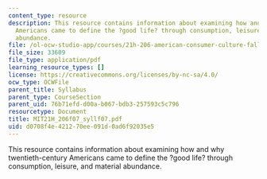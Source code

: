```yaml
---
content_type: resource
description: This resource contains information about examining how and why twentieth-century
  Americans came to define the ?good life? through consumption, leisure, and material
  abundance.
file: /ol-ocw-studio-app/courses/21h-206-american-consumer-culture-fall-2007/d0708f4e421270ee091d0ad6f92035e5_MIT21H_206f07_syllf07.pdf
file_size: 33609
file_type: application/pdf
learning_resource_types: []
license: https://creativecommons.org/licenses/by-nc-sa/4.0/
ocw_type: OCWFile
parent_title: Syllabus
parent_type: CourseSection
parent_uid: 76b71efd-d00a-b067-bdb3-257593c5c796
resourcetype: Document
title: MIT21H_206f07_syllf07.pdf
uid: d0708f4e-4212-70ee-091d-0ad6f92035e5
---
```

This resource contains information about examining how and why twentieth-century Americans came to define the ?good life? through consumption, leisure, and material abundance.
